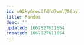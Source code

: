```yaml
---
id: w02ky6rev6fdfd7wml758by
title: Pandas
desc: ''
updated: 1667827611654
created: 1667827611654
---
```

